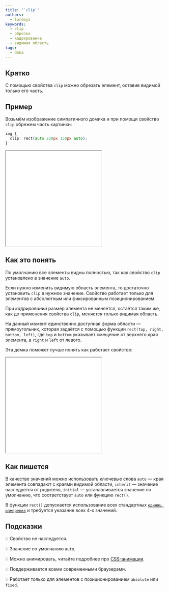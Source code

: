```yaml
---
title: "`clip`"
authors:
  - lordoys
keywords:
  - clip
  - обрезка
  - кадрирование
  - видимая область
tags:
  - doka
---
```


## Кратко

С помощью свойства `clip` можно обрезать элемент, оставив видимой только его часть.

## Пример

Возьмём изображение симпатичного домика и при помощи свойство `clip` обрежем часть картинки:

```css
img {
  clip: rect(auto 220px 150px auto);
}
```

<iframe title="Картинки" src="demos/basic/" height="300"></iframe>

## Как это понять

По умолчанию все элементы видны полностью, так как свойство `clip` установлено в значение `auto`.

Если нужно изменить видимую область элемента, то достаточно установить `clip` в нужное значение. Свойство работает только для элементов с абсолютным или фиксированным позиционированием.

При _кадрировании_ размер элемента не меняется, остаётся таким же, как до применения свойства `clip`, меняется только видимая область.

На данный момент единственно доступная форма области — прямоугольник, которая задаётся с помощью функции `rect(top, right, bottom, left)`, где `top` и `bottom` указывает смещение от верхнего края элемента, а `right` и `left` от левого.

Эта демка поможет лучше понять как работает свойство:

<iframe title="Картинка" src="demos/interactive/" height="300"></iframe>

## Как пишется

В качестве значений можно использовать ключевые слова `auto` — края элемента совпадают с краями видимой области, `inherit` — значение наследуется от родителя, `initial` — устанавливается значение по умолчанию, что соответствует `auto` или функцию `rect()`.

В функции `rect()` допускается использование всех стандартных [`единиц измерения`](/css/numeric-types) и требуется указание всех 4-х значений.

## Подсказки

💡 Свойство не наследуется.

💡 Значение по умолчанию `auto`.

💡 Можно анимировать, читайте подробнее про [CSS-анимации](/css/animation).

💡 Поддерживается всеми современными браузерами.

💡 Работает только для элементов с позиционированием `absolute` или `fixed`.
